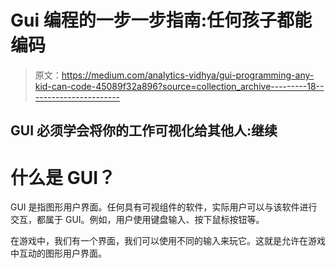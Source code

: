 # Gui 编程的一步一步指南:任何孩子都能编码

> 原文：<https://medium.com/analytics-vidhya/gui-programming-any-kid-can-code-45089f32a896?source=collection_archive---------18----------------------->

## GUI 必须学会将你的工作可视化给其他人:继续

# **什么是 GUI？**

GUI 是指图形用户界面。任何具有可视组件的软件，实际用户可以与该软件进行交互，都属于 GUI。例如，用户使用键盘输入、按下鼠标按钮等。

在游戏中，我们有一个界面，我们可以使用不同的输入来玩它。这就是允许在游戏中互动的图形用户界面。